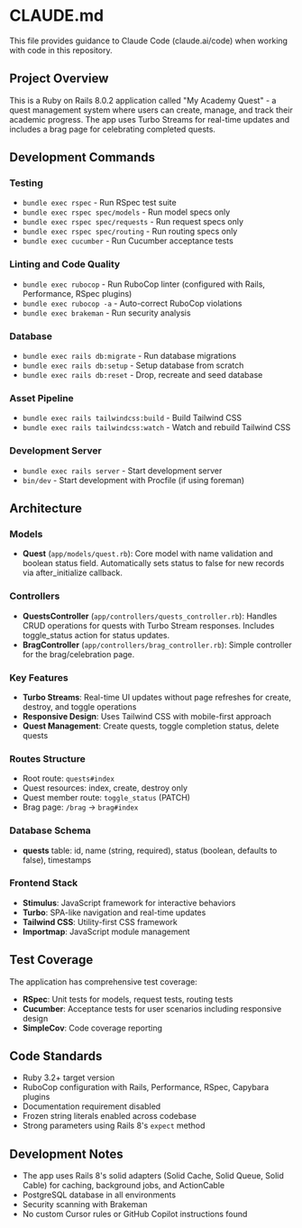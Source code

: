 # CLAUDE.md

This file provides guidance to Claude Code (claude.ai/code) when working with code in this repository.

## Project Overview

This is a Ruby on Rails 8.0.2 application called "My Academy Quest" - a quest management system where users can create, manage, and track their academic progress. The app uses Turbo Streams for real-time updates and includes a brag page for celebrating completed quests.

## Development Commands

### Testing
- `bundle exec rspec` - Run RSpec test suite
- `bundle exec rspec spec/models` - Run model specs only
- `bundle exec rspec spec/requests` - Run request specs only
- `bundle exec rspec spec/routing` - Run routing specs only
- `bundle exec cucumber` - Run Cucumber acceptance tests

### Linting and Code Quality
- `bundle exec rubocop` - Run RuboCop linter (configured with Rails, Performance, RSpec plugins)
- `bundle exec rubocop -a` - Auto-correct RuboCop violations
- `bundle exec brakeman` - Run security analysis

### Database
- `bundle exec rails db:migrate` - Run database migrations
- `bundle exec rails db:setup` - Setup database from scratch
- `bundle exec rails db:reset` - Drop, recreate and seed database

### Asset Pipeline
- `bundle exec rails tailwindcss:build` - Build Tailwind CSS
- `bundle exec rails tailwindcss:watch` - Watch and rebuild Tailwind CSS

### Development Server
- `bundle exec rails server` - Start development server
- `bin/dev` - Start development with Procfile (if using foreman)

## Architecture

### Models
- **Quest** (`app/models/quest.rb`): Core model with name validation and boolean status field. Automatically sets status to false for new records via after_initialize callback.

### Controllers
- **QuestsController** (`app/controllers/quests_controller.rb`): Handles CRUD operations for quests with Turbo Stream responses. Includes toggle_status action for status updates.
- **BragController** (`app/controllers/brag_controller.rb`): Simple controller for the brag/celebration page.

### Key Features
- **Turbo Streams**: Real-time UI updates without page refreshes for create, destroy, and toggle operations
- **Responsive Design**: Uses Tailwind CSS with mobile-first approach
- **Quest Management**: Create quests, toggle completion status, delete quests

### Routes Structure
- Root route: `quests#index`
- Quest resources: index, create, destroy only
- Quest member route: `toggle_status` (PATCH)
- Brag page: `/brag` -> `brag#index`

### Database Schema
- **quests** table: id, name (string, required), status (boolean, defaults to false), timestamps

### Frontend Stack
- **Stimulus**: JavaScript framework for interactive behaviors
- **Turbo**: SPA-like navigation and real-time updates
- **Tailwind CSS**: Utility-first CSS framework
- **Importmap**: JavaScript module management

## Test Coverage

The application has comprehensive test coverage:
- **RSpec**: Unit tests for models, request tests, routing tests
- **Cucumber**: Acceptance tests for user scenarios including responsive design
- **SimpleCov**: Code coverage reporting

## Code Standards

- Ruby 3.2+ target version
- RuboCop configuration with Rails, Performance, RSpec, Capybara plugins
- Documentation requirement disabled
- Frozen string literals enabled across codebase
- Strong parameters using Rails 8's `expect` method

## Development Notes

- The app uses Rails 8's solid adapters (Solid Cache, Solid Queue, Solid Cable) for caching, background jobs, and ActionCable
- PostgreSQL database in all environments
- Security scanning with Brakeman
- No custom Cursor rules or GitHub Copilot instructions found